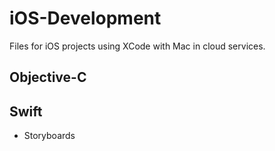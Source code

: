 # iOS-Development
Files for iOS projects using XCode with Mac in cloud services. 


## Objective-C

## Swift

- Storyboards
